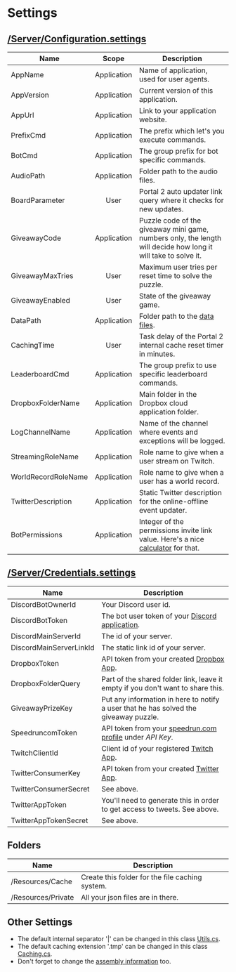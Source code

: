 ﻿# Settings

## [/Server/Configuration.settings](https://github.com/NeKzor/NeKzBot/blob/master/NeKzBot/Server/Configuration.settings)
| Name | Scope | Description |
| --- | :-: | --- |
| AppName | Application | Name of application, used for user agents. |
| AppVersion | Application | Current version of this application. |
| AppUrl | Application | Link to your application website. |
| PrefixCmd | Application | The prefix which let's you execute commands. |
| BotCmd | Application | The group prefix for bot specific commands. |
| AudioPath | Application | Folder path to the audio files. |
| BoardParameter | User | Portal 2 auto updater link query where it checks for new updates. |
| GiveawayCode | Application | Puzzle code of the giveaway mini game, numbers only, the length will decide how long it will take to solve it. |
| GiveawayMaxTries | User | Maximum user tries per reset time to solve the puzzle. |
| GiveawayEnabled | User | State of the giveaway game. |
| DataPath | Application | Folder path to the [data files](#data-example). |
| CachingTime | User | Task delay of the Portal 2 internal cache reset timer in minutes.  |
| LeaderboardCmd | Application | The group prefix to use specific leaderboard commands. |
| DropboxFolderName | Application | Main folder in the Dropbox cloud application folder.  |
| LogChannelName | Application | Name of the channel where events and exceptions will be logged. |
| StreamingRoleName | Application | Role name to give when a user stream on Twitch. |
| WorldRecordRoleName | Application | Role name to give when a user has a world record. |
| TwitterDescription | Application | Static Twitter description for the online-offline event updater. |
| BotPermissions | Application | Integer of the permissions invite link value. Here's a nice [calculator](https://finitereality.github.io/permissions/?v=0) for that. |

## [/Server/Credentials.settings](https://github.com/NeKzor/NeKzBot/blob/master/NeKzBot/Server/Credentials.settings)
| Name | Description |
| --- | --- |
| DiscordBotOwnerId | Your Discord user id. |
| DiscordBotToken | The bot user token of your [Discord application](https://discordapp.com/developers). |
| DiscordMainServerId | The id of your server. |
| DiscordMainServerLinkId | The static link id of your server. |
| DropboxToken | API token from your created [Dropbox App](https://www.dropbox.com/developers). |
| DropboxFolderQuery | Part of the shared folder link, leave it empty if you don't want to share this. |
| GiveawayPrizeKey | Put any information in here to notify a user that he has solved the giveaway puzzle. |
| SpeedruncomToken | API token from your [speedrun.com profile](https://speedrun.com/settings) under _API Key_. |
| TwitchClientId | Client id of your registered [Twitch App](https://www.twitch.tv/settings/connections). |
| TwitterConsumerKey | API token from your created [Twitter App](https://apps.twitter.com/). |
| TwitterConsumerSecret | See above. |
| TwitterAppToken | You'll need to generate this in order to get access to tweets. See above. |
| TwitterAppTokenSecret | See above. |

## Folders
| Name | Description |
| --- | --- |
| /Resources/Cache | Create this folder for the file caching system. |
| /Resources/Private | All your json files are in there. |

## Other Settings
* The default internal separator '|' can be changed in this class [Utils.cs](https://github.com/NeKzor/NeKzBot/blob/master/NeKzBot/Utilities/FileUtils.cs#L15).
* The default caching extension '.tmp' can be changed in this class [Caching.cs](https://github.com/NeKzor/NeKzBot/blob/master/NeKzBot/Server/Caching.cs#L37).
* Don't forget to change the [assembly information](https://github.com/NeKzor/NeKzBot/blob/master/NeKzBot/Properties/AssemblyInfo.cs) too.